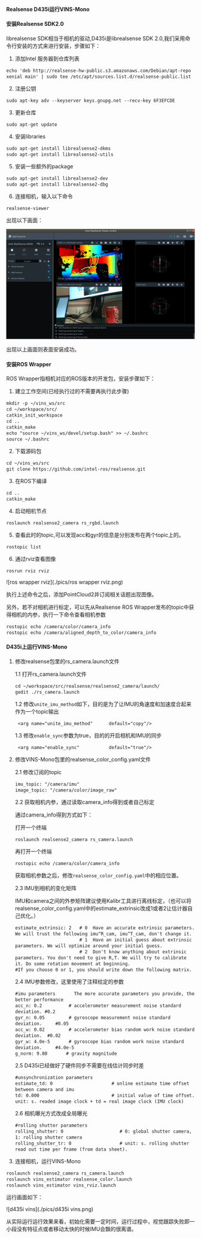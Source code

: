 #### Realsense D435i运行VINS-Mono

#### 安装Realsense SDK2.0

librealsense SDK相当于相机的驱动,D435i是librealsense SDK 2.0,我们采用命令行安装的方式来进行安装，步骤如下：

1. 添加Intel 服务器到仓库列表

```
echo 'deb http://realsense-hw-public.s3.amazonaws.com/Debian/apt-repo xenial main' | sudo tee /etc/apt/sources.list.d/realsense-public.list
```

2. 注册公钥

```
sudo apt-key adv --keyserver keys.gnupg.net --recv-key 6F3EFCDE
```

3. 更新仓库

```
sudo apt-get update
```

4. 安装libraries

```
sudo apt-get install librealsense2-dkms
sudo apt-get install librealsense2-utils
```

5. 安装一些额外的package

```
sudo apt-get install librealsense2-dev
sudo apt-get install librealsense2-dbg
```

6. 连接相机，输入以下命令

```
realsense-viewer
```

出现以下画面：

![librealsense画面](./pics/librealsense画面.png)

出现以上画面则表面安装成功。

#### 安装ROS Wrapper

ROS Wrapper指相机对应的ROS版本的开发包，安装步骤如下：

1. 建立工作空间(已经执行过的不需要再执行此步骤)

```
mkdir -p ~/vins_ws/src
cd ~/workspace/src/
catkin_init_workspace 
cd ..
catkin_make
echo "source ~/vins_ws/devel/setup.bash" >> ~/.bashrc
source ~/.bashrc
```

2. 下载源码包

```
cd ~/vins_ws/src
git clone https://github.com/intel-ros/realsense.git
```

3. 在ROS下编译

```
cd ..
catkin_make
```

4. 启动相机节点

```
roslaunch realsense2_camera rs_rgbd.launch
```

5. 查看此时的topic,可以发现acc和gyr的信息是分别发布在两个topic上的。

```
rostopic list
```

6. 通过rviz查看图像

```
rosrun rviz rviz
```

![ros wrapper rviz](./pics/ros wrapper rviz.png)



执行上述命令之后，添加PointCloud2并订阅相关话题出现图像。

另外，若不对相机进行标定，可以先从Realsense ROS Wrapper发布的topic中获得相机的内参，执行一下命令查看相机参数

```
rostopic echo /camera/color/camera_info 
rostopic echo /camera/aligned_depth_to_color/camera_info
```

#### D435i上运行VINS-Mono

1. 修改realsense包里的rs_camera.launch文件

   1.1 打开rs_camera.launch文件

   ```
   cd ~/workspace/src/realsense/realsense2_camera/launch/
   gedit ./rs_camera.launch
   ```

   1.2  修改`unite_imu_method`如下，目的是为了让IMU的角速度和加速度合起来作为一个topic输出

   ```
    <arg name="unite_imu_method"      default="copy"/>
   ```

   1.3 修改`enable_sync`参数为true，目的的开启相机和IMU的同步

   ```
    <arg name="enable_sync"           default="true"/>
   ```

2. 修改VINS-Mono包里的realsense_color_config.yaml文件

   2.1  修改订阅的topic

   ```
   imu_topic: "/camera/imu"
   image_topic: "/camera/color/image_raw"
   ```

   2.2 获取相机内参，通过读取camera_info得到或者自己标定

   通过camera_info得到方式如下：

   打开一个终端

   ```
   roslaunch realsense2_camera rs_camera.launch
   ```

   再打开一个终端

   ```
   rostopic echo /camera/color/camera_info
   ```

   获取相机参数之后，修改`realsense_color_config.yaml`中的相应位置。

   2.3 IMU到相机的变化矩阵

   IMU和camera之间的外参矩阵建议使用Kalibr工具进行离线标定，（也可以将realsense_color_config.yaml中的estimate_extrinsic改成1或者2让估计器自己优化。）

   ```
   estimate_extrinsic: 2   # 0  Have an accurate extrinsic parameters. We will trust the following imu^R_cam, imu^T_cam, don't change it.
                           # 1  Have an initial guess about extrinsic parameters. We will optimize around your initial guess.
                           # 2  Don't know anything about extrinsic parameters. You don't need to give R,T. We will try to calibrate it. Do some rotation movement at beginning.                        
   #If you choose 0 or 1, you should write down the following matrix.
   ```

   2.4  IMU参数修改，这里使用了注释给定的参数

   ```
   #imu parameters       The more accurate parameters you provide, the better performance
   acc_n: 0.2          # accelerometer measurement noise standard deviation. #0.2
   gyr_n: 0.05         # gyroscope measurement noise standard deviation.     #0.05
   acc_w: 0.02         # accelerometer bias random work noise standard deviation.  #0.02
   gyr_w: 4.0e-5       # gyroscope bias random work noise standard deviation.     #4.0e-5
   g_norm: 9.80       # gravity magnitude
   ```

   2.5  D435i已经做好了硬件同步不需要在线估计同步时差

   ```
   #unsynchronization parameters
   estimate_td: 0                      # online estimate time offset between camera and imu
   td: 0.000                           # initial value of time offset. unit: s. readed image clock + td = real image clock (IMU clock)
   ```

   2.6 相机曝光方式改成全局曝光

   ```
   #rolling shutter parameters
   rolling_shutter: 0                     # 0: global shutter camera, 1: rolling shutter camera
   rolling_shutter_tr: 0                  # unit: s. rolling shutter read out time per frame (from data sheet).
   ```

3. 连接相机，运行VINS-Mono

```
roslaunch realsense2_camera rs_camera.launch 
roslaunch vins_estimator realsense_color.launch 
roslaunch vins_estimator vins_rviz.launch
```

运行画面如下：

![d435i vins](./pics/d435i vins.png)

从实际运行运行效果来看，初始化需要一定时间，运行过程中，视觉跟踪失败即一小段没有特征点或者移动太快的时候IMU会飘的很离谱。

